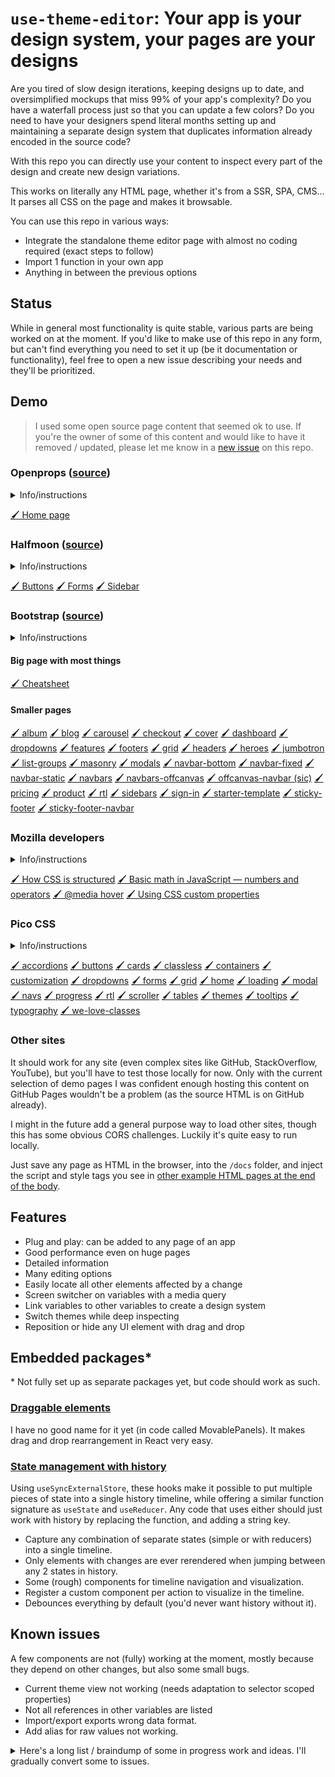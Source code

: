 # `use-theme-editor`: Your app is your design system, your pages are your designs

Are you tired of slow design iterations, keeping designs up to date, and oversimplified mockups that miss 99% of your app's complexity?
Do you have a waterfall process just so that you can update a few colors?
Do you need to have your designers spend literal months setting up and maintaining a separate design system that duplicates information already encoded in the source code?

With this repo you can directly use your content to inspect every part of the design and create new design variations.

This works on literally any HTML page, whether it's from a SSR, SPA, CMS... It parses all CSS on the page and makes it
browsable.

You can use this repo in various ways:
- Integrate the standalone theme editor page with almost no coding required (exact steps to follow)
- Import 1 function in your own app
- Anything in between the previous options

## Status

While in general most functionality is quite stable, various parts are being worked on at the moment. If you'd like to
make use of this repo in any form, but can't find everything you need to set it up (be it documentation or
functionality), feel free to open a new issue describing your needs and they'll be prioritized.

## Demo

> I used some open source page content that seemed ok to use.
If you're the owner of some of this content and would like to have it removed / updated,
please let me know in a [new issue](https://github.com/Inwerpsel/use-theme-editor/issues/new) on this repo.

### Openprops ([source](https://open-props.style/))

<details>
  <summary>Info/instructions</summary>

  #### What works well?
  - Most complete palette of custom properties.
  - Great design
  - Mostly short and readable selectors (I just love `small.green-badge` and `circle#sun`)
  #### What doesn't work well?
  - Over-usage of `:where()` (e.g. `:where(html)`), this leads to a few bugs in the inspector.
  - Almost no semantic tokens (e.g. button-color), so adding aliases doesn't really make sense here. It also
  makes drag and dropping values pretty much useless: you'd get something like `--orange: var(--purple)`.
  - Some inline styles (e.g. border radius) not properly handled.
</details>

[🖌 Home page](https://inwerpsel.github.io/use-theme-editor/openprops/home/)

### Halfmoon ([source](https://github.com/halfmoonui/halfmoon))

<details>
  <summary>Info/instructions</summary>

  #### What works well?
  - Enormous amount of custom properties => able to edit almost every part of the design.
  - Mostly 1 selector per custom property => easy to understand info in the UI
  - Great demonstration of linking variables in various ways (chains of 3 or 4 variables that actually make sense)
  - Only defines values in the `:root` scope => easier to understand and less bugs in the editor
  #### What doesn't work well?
  - A very large portion (~1/3 of the ~1500) of variables are just a dark mode version of something that has a light
  mode version. Since the whole point of custom props is theming, dark mode should have been a theme
  consisting entirely of custom props. Since the editor only loads the light mode, it should only show
  the light mode variants. You can remove the annoying `lm` prefix from the displayed variables.
  - The approach is sometimes a bit contrived, with a lot of variables defined "just in case". This inflates
  the CSS if you never end up overriding. This is not a problem if the eventual production build filters these.
  E.g. `--lm-button-danger-bg-image-hover: none` (similar exists for every state of every variant of button, for both light and dark mode)
  - The documentation site still relies on a few overrides that don't use custom props, which kind of spoils the experience.
</details>

[🖌 Buttons](https://inwerpsel.github.io/use-theme-editor/halfmoon/docs/buttons)
[🖌 Forms](https://inwerpsel.github.io/use-theme-editor/halfmoon/docs/forms)
[🖌 Sidebar](https://inwerpsel.github.io/use-theme-editor/halfmoon/docs/sidebar)

### Bootstrap ([source](https://github.com/twbs/bootstrap/blob/main/site/content/docs/5.3/examples/cheatsheet/index.html))

<details>
  <summary>Info/instructions</summary>

  #### What works well?
  - Properties defined in non-root scope. While this approach has some drawbacks too, the result here is pretty good overall.
  - Mostly quite consistent in how similar things are implemented
  - Great for testing alias creation (but has issue in few cases, see below)
  #### What doesn't work well?
  - Quite a lot of custom properties are overridden with regular rules
  - Uses `!important` quite heavily.
  - Creating aliases has the wrong result sometimes, because the added CSS rules cannot yet properly respect
  order, and thus specificity. Specifically this happens if you change properties that should be overridden
  by a more specfic scope. For example: `.btn` and `.btn-primary`. This currently happens if you create an alias
  for a property on `.btn`.
</details>

#### Big page with most things
[🖌 Cheatsheet](https://inwerpsel.github.io/use-theme-editor/bs/cheatsheet/)
#### Smaller pages
[🖌 album](https://inwerpsel.github.io/use-theme-editor/bs/album)
[🖌 blog](https://inwerpsel.github.io/use-theme-editor/bs/blog)
[🖌 carousel](https://inwerpsel.github.io/use-theme-editor/bs/carousel)
[🖌 checkout](https://inwerpsel.github.io/use-theme-editor/bs/checkout)
[🖌 cover](https://inwerpsel.github.io/use-theme-editor/bs/cover)
[🖌 dashboard](https://inwerpsel.github.io/use-theme-editor/bs/dashboard)
[🖌 dropdowns](https://inwerpsel.github.io/use-theme-editor/bs/dropdowns)
[🖌 features](https://inwerpsel.github.io/use-theme-editor/bs/features)
[🖌 footers](https://inwerpsel.github.io/use-theme-editor/bs/footers)
[🖌 grid](https://inwerpsel.github.io/use-theme-editor/bs/grid)
[🖌 headers](https://inwerpsel.github.io/use-theme-editor/bs/headers)
[🖌 heroes](https://inwerpsel.github.io/use-theme-editor/bs/heroes)
[🖌 jumbotron](https://inwerpsel.github.io/use-theme-editor/bs/jumbotron)
[🖌 list-groups](https://inwerpsel.github.io/use-theme-editor/bs/list-groups)
[🖌 masonry](https://inwerpsel.github.io/use-theme-editor/bs/masonry)
[🖌 modals](https://inwerpsel.github.io/use-theme-editor/bs/modals)
[🖌 navbar-bottom](https://inwerpsel.github.io/use-theme-editor/bs/navbar-bottom)
[🖌 navbar-fixed](https://inwerpsel.github.io/use-theme-editor/bs/navbar-fixed)
[🖌 navbar-static](https://inwerpsel.github.io/use-theme-editor/bs/navbar-static)
[🖌 navbars](https://inwerpsel.github.io/use-theme-editor/bs/navbars)
[🖌 navbars-offcanvas](https://inwerpsel.github.io/use-theme-editor/bs/navbars-offcanvas)
[🖌 offcanvas-navbar (sic)](https://inwerpsel.github.io/use-theme-editor/bs/offcanvas-navbar)
[🖌 pricing](https://inwerpsel.github.io/use-theme-editor/bs/pricing)
[🖌 product](https://inwerpsel.github.io/use-theme-editor/bs/product)
[🖌 rtl](https://inwerpsel.github.io/use-theme-editor/bs/rtl)
[🖌 sidebars](https://inwerpsel.github.io/use-theme-editor/bs/sidebars)
[🖌 sign-in](https://inwerpsel.github.io/use-theme-editor/bs/sign-in)
[🖌 starter-template](https://inwerpsel.github.io/use-theme-editor/bs/starter-template)
[🖌 sticky-footer](https://inwerpsel.github.io/use-theme-editor/bs/sticky-footer)
[🖌 sticky-footer-navbar](https://inwerpsel.github.io/use-theme-editor/bs/sticky-footer-navbar)

### Mozilla developers

<details>
  <summary>Info/instructions</summary>

  #### What works well?
  - A lot of real world complex markup and variants
  - Clean and semantic markup
  - Relatively successful mix of root and non-root scoped custom properties (doesn't seem inconsistent or confusing)
  #### What doesn't work well?
  - Specificity related bug prevents created aliases from being picked up in the editor in some cases.
  Possible related to the `:root:not(.light):not(.dark)` selector
</details>

[🖌 How CSS is structured](https://inwerpsel.github.io/use-theme-editor/mozilladocs/how-is-css-structured/)
[🖌 Basic math in JavaScript — numbers and operators](https://inwerpsel.github.io/use-theme-editor/mozilladocs/jsmath/)
[🖌 @media hover](https://inwerpsel.github.io/use-theme-editor/mozilladocs/media-hover/)
[🖌 Using CSS custom properties](https://inwerpsel.github.io/use-theme-editor/mozilladocs/use-custom-properties/)

### Pico CSS

<details>
  <summary>Info/instructions</summary>

  #### What works well?
  - Most semantic markup ever, makes for very short inspector titles (maybe even too short)
  - Minimalistic defaults: 
  #### What doesn't work well?
  - `--background-color` is defined in a few scopes. Because of how the inspector currently works,
  it will only show such variable on the topmost element. Unfortunately this affects buttons.
  - Some custom properties are defined in too hairy selectors. E.g. `[role="link"]:is([aria-current], :hover, :active, :focus), a:is([aria-current], :hover, :active, :focus)`
 
</details>

[🖌 accordions](https://inwerpsel.github.io/use-theme-editor/pico/docs/accordions.html)
[🖌 buttons](https://inwerpsel.github.io/use-theme-editor/pico/docs/buttons.html)
[🖌 cards](https://inwerpsel.github.io/use-theme-editor/pico/docs/cards.html)
[🖌 classless](https://inwerpsel.github.io/use-theme-editor/pico/docs/classless.html)
[🖌 containers](https://inwerpsel.github.io/use-theme-editor/pico/docs/containers.html)
[🖌 customization](https://inwerpsel.github.io/use-theme-editor/pico/docs/customization.html)
[🖌 dropdowns](https://inwerpsel.github.io/use-theme-editor/pico/docs/dropdowns.html)
[🖌 forms](https://inwerpsel.github.io/use-theme-editor/pico/docs/forms.html)
[🖌 grid](https://inwerpsel.github.io/use-theme-editor/pico/docs/grid.html)
[🖌 home](https://inwerpsel.github.io/use-theme-editor/pico/docs/home.html)
[🖌 loading](https://inwerpsel.github.io/use-theme-editor/pico/docs/loading.html)
[🖌 modal](https://inwerpsel.github.io/use-theme-editor/pico/docs/modal.html)
[🖌 navs](https://inwerpsel.github.io/use-theme-editor/pico/docs/navs.html)
[🖌 progress](https://inwerpsel.github.io/use-theme-editor/pico/docs/progress.html)
[🖌 rtl](https://inwerpsel.github.io/use-theme-editor/pico/docs/rtl.html)
[🖌 scroller](https://inwerpsel.github.io/use-theme-editor/pico/docs/scroller.html)
[🖌 tables](https://inwerpsel.github.io/use-theme-editor/pico/docs/tables.html)
[🖌 themes](https://inwerpsel.github.io/use-theme-editor/pico/docs/themes.html)
[🖌 tooltips](https://inwerpsel.github.io/use-theme-editor/pico/docs/tooltips.html)
[🖌 typography](https://inwerpsel.github.io/use-theme-editor/pico/docs/typography.html)
[🖌 we-love-classes](https://inwerpsel.github.io/use-theme-editor/pico/docs/we-love-classes.html)

### Other sites

It should work for any site (even complex sites like GitHub, StackOverflow, YouTube), but you'll have to test those locally for now.
Only with the current selection of demo pages I was confident enough hosting this content on GitHub Pages
wouldn't be a problem (as the source HTML is on GitHub already).

I might in the future add a general purpose way to load other sites, though this has some obvious CORS
challenges. Luckily it's quite easy to run locally.

Just save any page as HTML in the browser, into the `/docs` folder, and inject the script and style 
tags you see in [other example HTML pages at the end of the body](https://github.com/Inwerpsel/use-theme-editor/blob/a040386a18ab001b2add0e59610f4ae077128d36/docs/halfmoon/docs/buttons.html#L1091-L1092).

## Features
* Plug and play: can be added to any page of an app
* Good performance even on huge pages
* Detailed information
* Many editing options
* Easily locate all other elements affected by a change
* Screen switcher on variables with a media query
* Link variables to other variables to create a design system
* Switch themes while deep inspecting
* Reposition or hide any UI element with drag and drop


## Embedded packages*

\* Not fully set up as separate packages yet, but code should work as such.

### [Draggable elements](https://github.com/Inwerpsel/use-theme-editor/tree/main/src/components/movable)
I have no good name for it yet (in code called MovablePanels). It makes drag and drop rearrangement in React very easy.

### [State management with history](https://github.com/Inwerpsel/use-theme-editor/blob/main/src/hooks/useResumableReducer.tsx)
Using `useSyncExternalStore`, these hooks make it possible to put multiple pieces of state into a single history timeline,
while offering a similar function signature as `useState` and `useReducer`. Any code that uses either should just work
with history by replacing the function, and adding a string key.

* Capture any combination of separate states (simple or with reducers) into a single timeline.
* Only elements with changes are ever rerendered when jumping between any 2 states in history.
* Some (rough) components for timeline navigation and visualization.
* Register a custom component per action to visualize in the timeline.
* Debounces everything by default (you'd never want history without it).

## Known issues
A few components are not (fully) working at the moment, mostly because they depend on other changes, but also some small bugs.

- Current theme view not working (needs adaptation to selector scoped properties)
- Not all references in other variables are listed
- Import/export exports wrong data format.
- Add alias for raw values not working.

<details>
<summary>
  Here's a long list / braindump of some in progress work and ideas. I'll gradually convert some to issues.
</summary>

### IN PROGRESS
- Improve state management
  - Move top level state that uses useResumableReducer down
    - Complex state (open groups) vs many keys (open variable controls) vs reducer (theme editor)?
      - complex state (without reducer):
        - pro: less work performed by store, less keys to change detect, stable amount of instances
        - con: can't replay fine grained, causes more elements to render (same issue as Context), shifts burden to consumer
      - many keys:
        - pro: maximally targeted renders, easy to replay / compare with other states
        - con: need to generate complex key, lists can potentially have thousands of items
      - reducer:
        - pro: components can use dispatched actions (history view), replayable unless semantically impossible
        - con: more coupled state, hard to detect whether 2 states are equivalent, replay requires error handling
    - Questions on useResumableReducer
  - Decouple state implementations in movable panels so it can be used standalone
    - Maybe better with reducer?

- Improve relative layout of deeper parts of the inspector UI
  - Find design principles that work with the complex and interconnected nature of the displayed information.
  - Current principles: at the top level it shows the entire dependency chain up to the variable setting the raw value.
    Each of these elements can be "opened" to access all details about that variable, including other references than 
    than the current one. It should provide quick and intuitive access to each piece of information, while keeping the 
    overall structure and flow understandable and not overwhelming. Ideally it's possible to open any 2 given pieces 
    of information at the same time.
  - Current per variable elements:
    - Basic information (formatted name, value) (always visible)
    - Screen switcher (only when needed) (always visible)
    - Extra scroll in view button
    - Usages in `var()` statements in source CSS on regular properties
      - Grouped by selector + property
      - Element locator for each individual selector of the rule
      - Property
    - Usages in `var()` statements of other custom properties (source + theme)
      - Referencing variable name
      - Grouped* by combined selectors of properties.
      - Element locator
    - Replace with other variable
    - Typed control (different per type, will do after figuring out how to handle property types)
    - Unset button
  - Element locator:
    - Selector being located
    - Scroll in view button
    - Previous and next button
    - Counter + indicator of current
    - Tagname + id + classes of current
    - Inspect button (unless element is the current inspected)
    - Not found message
  - Togglable elements:
    - CSS properties (+ indicator if current var is not the full value)
    - Source code link (if available, filename (formatted) + line)
  - Upcoming elements:
    - Media query

- Support "locally" scoped custom properties
  - Problem: Selector specificity when adding a rule after the existing rules
    - For now this is solved using `!important`, which surprisingly seems to work 100% of the time.
    - However, an even better solution is to take full control over the stylesheets on the page so
      that no overriding rules are needed.
      - No additional CSS rules
      - Recalculations affect (often much) less elements, because cascading no longer needed
      - No specificity challenges at all
      - Also supports regular CSS edits

- Determine / infer property types
  - examples + libs
    - https://github.com/mdn/yari/blob/main/kumascript/macros/CSSSyntax.ejs
    - https://github.com/w3c/webref/tree/main/packages/css
    - https://github.com/csstree/csstree
    - https://github.com/mdn/data/
  - "De facto" type system?
    - A variable gets its type from the intersection of all CSS properties it's used on.
      - Seems hard to parse from allowed syntaxes? Perhaps not a problem in most cases?
    - UI filters the actions it allows, so that the end result is always legal CSS.
    - e.g. you should be able to change a variable to a gradient if it's only used on the `background` property.
      You should not be able to assign a gradient variable to a non-background property.
    - Split up a single variable into multiple groups with the same value types? E.g. you start adding a color to a 
      bunch of backgrounds and text colors, then find you want to use a gradient on all these backgrounds, but preserve
      the regular text colors.
  - Additional constraints
    - Should be possible to force constraints beyond usage inference.
    - Or perhaps including a property access in code is a very simple way to achieve this?
  - Fix handling of multiple variables on a single rule
  - Support typing of variables surrounded by just 1 function
    - It's apparently a common thing for frameworks to hard code which color function to use, and have the variables only
      contain the arguments. (e.g. BS and derivatives, mostly in DaisyUI)
    - Even though this is a bad idea for multiple reasons, I don't expect common frameworks to change it soon.
    - Can be somewhat generalized. Perhaps check type of function arguments in CSS syntax?

### TO FINISH
- Combine all media query versions of the same property into a single control. This can update the iframe to match the
  media query, so that you always can see your changes applied (done but for separate controls). Visualize media queries
  in UI.

### TODO
- Write tests
- Variable actions:
  - Convert a raw value to a variable
    - First search for existing vars with same value
    - Always show these options in case of raw values (unless they're not used in selectors)
  - Search all equal raw values and replace with variable
  - Split variable into multiple
- Visualize some math functions
- More tailored controls / group properties into single control?
- Make hotkeys configurable in the UI
- Clean up internal style handling (separate styles altogether?, )
- Use `ResponsiveFrame` to render multiple themes / screen sizes at the same time
- Expand the color usages quick menu to allow picking all kinds of values. Maybe a textual widget ordered by how
  frequently used?
- Hot reloading would be nice, as reloading the page to see your changes applied will reset the iframe's scroll
  position.
- Better organizing of themes.
- Personal editor theme that is applied separately from the theme that is being edited. (detect own stylesheets?)
- Use sourcemap location and edits to auto generate a PR.
- Improve elements with a hidden or hard to access state
- Show current changes compared to server (maybe integrate with "current theme" component?)
- As browser extension?
  - Address CORS (or detect + warn)
  - Address idle performance (lazy extract page variables / lazy include entire script)
- Optimize root property updates
  - Updating root causes full style recalculation
    - Doesn't work well on large pages
    - e.g. Halfmoon
  - Could modify the CSS to work differently with the same result
- Drop tokens onto page like Figma tokens plugin
  - Can reuse inspect function and auto apply the innermost fitting the token type.
  - If multiple options possible
    - Show dialog on nearest side of iframe (or configurable)
    - Hover an option previews it
- Visualize overridden scope values, so that you can see what happens when removed from a scope.
  - However, it shouldn't result in a devtools like experience, where over half of what's shown is overridden rules.
- Allow mapping hotkeys to any reducer action
  - Since reducers are already collected for history, it should be a small step to list this
    collection and allow setting a mapping.
  - Perhaps handle actions with a payload?
    - Some values can be entered manually (e.g. increment by a certain amount, choose a particular string like for panel layout)
    - Other values could come from some sort of context (e.g. the currently focused variable control)
    - Other approach is to tie it to event listeners. Might allow defining function once. Still need to check focus probably.
- History actions
  - Clear newer / older separately
  - Clear specific state members
    - Apply the most recent state to all members in history.
  - Squash
  - Different edit modes when in the past
    - Current mode: discard future, prompt first if offset > 5
    - Optional prompt?
    - Save any "chopped" off futures?
    - Options determining which scenario (e.g. save when > 3 edits, discard when < 2)
  - Keep alternate futures and merge them like branches
- Restore history from local storage
  - Store initial state + actions, then replay
    - more space efficient
    - minimal writes (though how to incrementally update local storage efficiently?)
    - history can rely on object equality like newly constructed
  - Some components can't reliably be resumed
    - Inspected HTML can be (slightly to completely) different
    - Could be solved partially using path of element in tree
- Some history states are inconsequential / uninteresting
  - E.g. open an editor UI window and close it with no changes
  - hard to detect if this is the case

## Future theme structure

Currently themes are just a list of selectors with lists of properties.
Eventually the theme should be a sort of "diff" compared to a current set of CSS files.
New files can then be generated if the diff format allows to locate the source declaration
for each item. It's unclear where the source code mapping should happen.

#### Declarations
Each item: selector + property (combined unique ID, this could be a single ID as well, anything that allows you to find the right source)
* Updated decls (including adding properties, order by convention within selector)
  * data: new value
* Removed decls
  * data: none

#### Other
* Added selectors
  * data: selector text, source position, media query
  * Translate to multiple source CSS dialects (where?)
  * Ideally a minimal description of the source position requirements. E.g. only say "after X". It's then up to
    the code generating for a particular source to deterministically figure out the exact position.
* Added media queries
  * data: condition text (maybe parsed a bit), source position
* Added animations
* Added resources (links, images, fonts)

</details>
